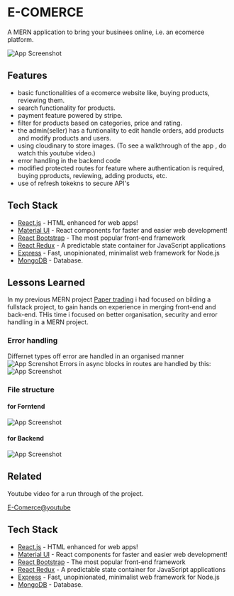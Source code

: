 
# E-COMERCE

A MERN application to bring your businees online, i.e. an ecomerce platform.






![App Screenshot](https://res.cloudinary.com/dfwfghwgo/image/upload/v1636412128/readme/ecom/ecom_ndysb6.png)


## Features

- basic functionalities of a ecomerce website like, buying products, reviewing them.
- search functionality for products.
- payment feature powered by stripe.
- filter for products based on categories, price and rating.
- the admin(seller) has a funtionality to edit handle orders, add products and modify products and users.
- using cloudinary to store images.
(To see a walkthrough of the app , do watch this youtube video.)
- error handling in the backend code
- modified protected routes for feature where authentication is required, buying pproducts, reviewing, adding products, etc.
- use of refresh tokekns to secure API's
## Tech Stack
- [React.js](https://reactjs.org/) - HTML enhanced for web apps!
- [Material UI](https://material-ui.com/) - React components for faster and easier web development!
- [React Bootstrap](https://react-bootstrap.github.io/) - The most popular front-end framework
- [React Redux](https://react-redux.js.org/) - A predictable state container for JavaScript applications
- [Express](https://expressjs.com/) - Fast, unopinionated, minimalist web framework for Node.js
- [MongoDB](https://www.mongodb.com/) - Database.

## Lessons Learned
In my previous MERN project [Paper trading](https://github.com/abhinav4987/PTrade) i had focused on bilding a fullstack project, to gain hands on experience in merging front-end and back-end.
THis time i focused on better organisation, security and error handling in a MERN project.
### Error handling
Differnet types off error are handled in an organised manner
![App Screnshot](https://res.cloudinary.com/dfwfghwgo/image/upload/v1636420787/readme/ecom/Screenshot_751_rogks0.png)
Errors in async blocks in routes are handled by this:
![App Screenshot](https://res.cloudinary.com/dfwfghwgo/image/upload/v1636420786/readme/ecom/Screenshot_752_zvui8b.png)
### File structure 
#### for Forntend
![App Screenshot](https://res.cloudinary.com/dfwfghwgo/image/upload/v1636420787/readme/ecom/Screenshot_753_w3ib51.png)
#### for Backend
![App Screenshot](https://res.cloudinary.com/dfwfghwgo/image/upload/v1636420787/readme/ecom/Screenshot_754_mk7vya.png)
## Related

Youtube video for a run through of the project.

[E-Comerce@youtube](https://github.com/matiassingers/awesome-readme)


## Tech Stack
- [React.js](https://reactjs.org/) - HTML enhanced for web apps!
- [Material UI](https://material-ui.com/) - React components for faster and easier web development!
- [React Bootstrap](https://react-bootstrap.github.io/) - The most popular front-end framework
- [React Redux](https://react-redux.js.org/) - A predictable state container for JavaScript applications
- [Express](https://expressjs.com/) - Fast, unopinionated, minimalist web framework for Node.js
- [MongoDB](https://www.mongodb.com/) - Database.
